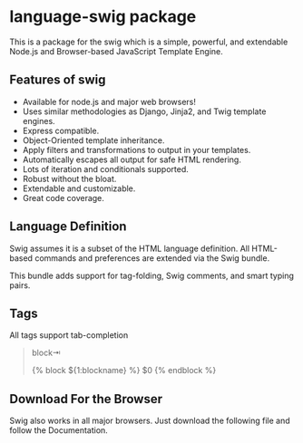 # language-swig package

This is a package for the swig which is a simple, powerful, and extendable  Node.js and Browser-based JavaScript Template Engine.

## Features of swig
- Available for node.js and major web browsers!
- Uses similar methodologies as Django, Jinja2, and Twig template engines.
- Express compatible.
- Object-Oriented template inheritance.
- Apply filters and transformations to output in your templates.
- Automatically escapes all output for safe HTML rendering.
- Lots of iteration and conditionals supported.
- Robust without the bloat.
- Extendable and customizable.
- Great code coverage.

## Language Definition

Swig assumes it is a subset of the HTML language definition. All HTML-based commands and preferences are extended via the Swig bundle.

This bundle adds support for tag-folding, Swig comments, and smart typing pairs.

## Tags

All tags support tab-completion

>
> block⇥
> 
> {% block ${1:blockname} %}
>     $0
> {% endblock %}

## Download For the Browser
Swig also works in all major browsers. Just download the following file and follow the Documentation.
